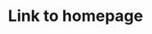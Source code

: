 ---
layout: indmag
title: Link to homepage
categories: news
intro: 우리는 홈페이지를 가야한다 왜냐하면 홈페이지이기 때문이다 홈페이지는 홈페이지다 홈페이지라서 홈페이지다. 홈으로 가자 홈으로 가자 우리는 홈으로 간다. 지금 우리는 홈이다.
thumbnail: /assets/images/thumbnail/2020-08-01-test.jpg
url: /tag/news/2020-08-01-test
permalink: /tag/news
---